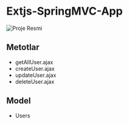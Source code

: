 # Extjs-SpringMVC-App

![Proje Resmi](https://r.resimlink.com/U4W0-9f3.jpeg)

## Metotlar
- getAllUser.ajax
- createUser.ajax
- updateUser.ajax
- deleteUser.ajax

## Model
- Users
